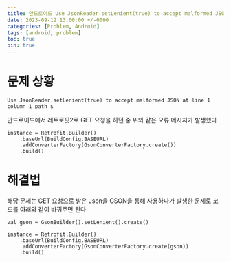 ```yaml
---
title: 안드로이드 Use JsonReader.setLenient(true) to accept malformed JSON at line 1 column 1 path $ 에러
date: 2023-09-12 13:00:00 +/-0000
categories: [Problem, Android]
tags: [android, problem]
toc: true
pin: true
---
```


# 문제 상황

~~~
Use JsonReader.setLenient(true) to accept malformed JSON at line 1 column 1 path $
~~~

안드로이드에서 레트로핏2로 GET 요청을 하던 중 위와 같은 오류 메시지가 발생했다

~~~
instance = Retrofit.Builder()
    .baseUrl(BuildConfig.BASEURL)
    .addConverterFactory(GsonConverterFactory.create())
    .build()
~~~

# 해결법

해당 문제는 GET 요청으로 받은 Json을 GSON을 통해 사용하다가 발생한 문제로 코드를 아래와 같이 바꿔주면 된다

~~~
val gson = GsonBuilder().setLenient().create()

instance = Retrofit.Builder()
    .baseUrl(BuildConfig.BASEURL)
    .addConverterFactory(GsonConverterFactory.create(gson))
    .build()
~~~